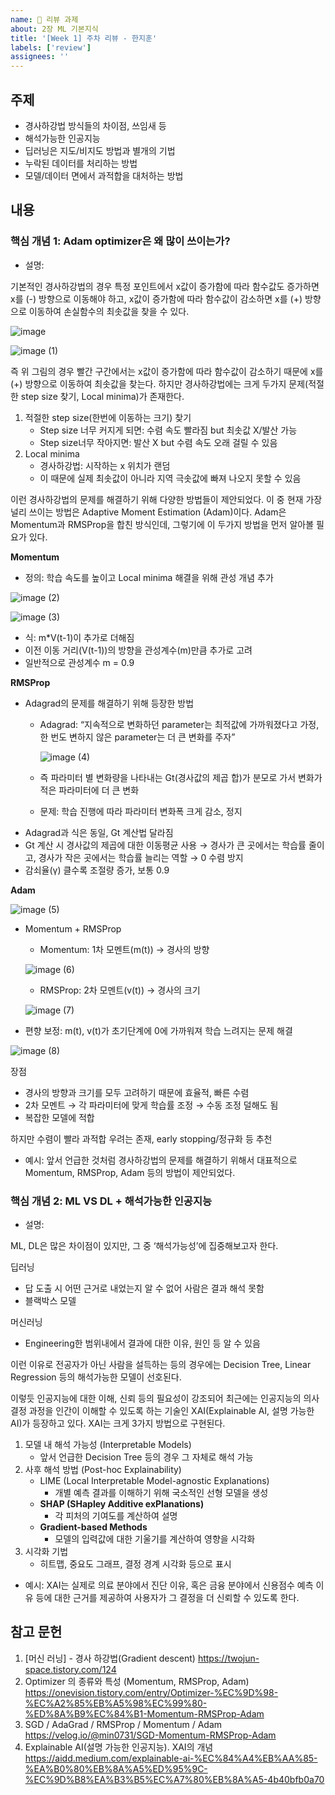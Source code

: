 ```yaml
---
name: 📝 리뷰 과제
about: 2장 ML 기본지식
title: '[Week 1] 주차 리뷰 - 한지훈'
labels: ['review']
assignees: ''
---
```


## 주제
<!-- 이번 주차에 다룬 주요 주제를 작성해주세요 -->

- 경사하강법 방식들의 차이점, 쓰임새 등
- 해석가능한 인공지능
- 딥러닝은 지도/비지도 방법과 별개의 기법
- 누락된 데이터를 처리하는 방법
- 모델/데이터 면에서 과적합을 대처하는 방법

## 내용
<!-- 주요 개념과 내용을 정리해주세요 -->

### 핵심 개념 1: Adam optimizer은 왜 많이 쓰이는가?
- 설명:

기본적인 경사하강법의 경우 특정 포인트에서 x값이 증가함에 따라 함수값도 증가하면 x를 (-) 방향으로 이동해야 하고, x값이 증가함에 따라 함수값이 감소하면 x를 (+) 방향으로 이동하여 손실함수의 최솟값을 찾을 수 있다.

![image](https://github.com/user-attachments/assets/d01ae779-a0bd-4264-953c-95cce2c02d21)

![image (1)](https://github.com/user-attachments/assets/4ae183d0-977c-48c4-ae88-e41ebb780a8d)

즉 위 그림의 경우 빨간 구간에서는 x값이 증가함에 따라 함수값이 감소하기 때문에 x를 (+) 방향으로 이동하여 최솟값을 찾는다. 하지만 경사하강법에는 크게 두가지 문제(적절한 step size 찾기, Local minima)가 존재한다.

1. 적절한 step size(한번에 이동하는 크기) 찾기
    - Step size 너무 커지게 되면: 수렴 속도 빨라짐 but 최솟값 X/발산 가능
    - Step size너무 작아지면: 발산 X but 수렴 속도 오래 걸릴 수 있음
2. Local minima
    - 경사하강법: 시작하는 x 위치가 랜덤
    - 이 때문에 실제 최솟값이 아니라 지역 극솟값에 빠져 나오지 못할 수 있음

이런 경사하강법의 문제를 해결하기 위해 다양한 방법들이 제안되었다. 이 중 현재 가장 널리 쓰이는 방법은 Adaptive Moment Estimation (Adam)이다. Adam은 Momentum과 RMSProp을 합친 방식인데, 그렇기에 이 두가지 방법을 먼저 알아볼 필요가 있다.

**Momentum**

- 정의: 학습 속도를 높이고 Local minima 해결을 위해 관성 개념 추가

![image (2)](https://github.com/user-attachments/assets/eb11ae2b-aae1-4e07-91d3-990d6eebfd16)

![image (3)](https://github.com/user-attachments/assets/5daaa599-4947-41f0-a876-5561f2241ec2)

- 식: m*V(t-1)이 추가로 더해짐
- 이전 이동 거리(V(t-1))의 방향을 관성계수(m)만큼 추가로 고려
- 일반적으로 관성계수 m = 0.9

**RMSProp**

- Adagrad의 문제를 해결하기 위해 등장한 방법
    - Adagrad: “지속적으로 변화하던 parameter는 최적값에 가까워졌다고 가정, 한 번도 변하지 않은 parameter는 더 큰 변화를 주자”
        
        ![image (4)](https://github.com/user-attachments/assets/5b0e7eb9-5a85-4f50-a1d6-6195d0f8ed32)
        
    - 즉 파라미터 별 변화량을 나타내는 Gt(경사값의 제곱 합)가 분모로 가서 변화가 적은 파라미터에 더 큰 변화
    - 문제: 학습 진행에 따라 파라미터 변화폭 크게 감소, 정지
- Adagrad과 식은 동일, Gt 계산법 달라짐
- Gt 계산 시 경사값의 제곱에 대한 이동평균 사용 → 경사가 큰 곳에서는 학습률 줄이고, 경사가 작은 곳에서는 학습률 늘리는 역할 → 0 수렴 방지
- 감쇠율(γ) 클수록 조절량 증가, 보통 0.9

**Adam**

![image (5)](https://github.com/user-attachments/assets/98a047b0-2aab-473c-a2e6-57d4b7b01157)

- Momentum + RMSProp
    - Momentum: 1차 모멘트(m(t)) → 경사의 방향
    
    ![image (6)](https://github.com/user-attachments/assets/940fc6d3-e98d-4ae5-8d3c-1e77acf41f83)
    
    - RMSProp: 2차 모멘트(v(t)) → 경사의 크기
    
    ![image (7)](https://github.com/user-attachments/assets/1ad9043b-442d-4fca-b882-90403b675673)
    
- 편향 보정: m(t), v(t)가 초기단계에 0에 가까워져 학습 느려지는 문제 해결

![image (8)](https://github.com/user-attachments/assets/eb192610-3c6a-4a45-a9ef-94793be1153b)

장점

- 경사의 방향과 크기를 모두 고려하기 때문에 효율적, 빠른 수렴
- 2차 모멘트 → 각 파라미터에 맞게 학습률 조정 → 수동 조정 덜해도 됨
- 복잡한 모델에 적합

하지만 수렴이 빨라 과적합 우려는 존재, early stopping/정규화 등 추천

- 예시: 앞서 언급한 것처럼 경사하강법의 문제를 해결하기 위해서 대표적으로 Momentum, RMSProp, Adam 등의 방법이 제안되었다.

### 핵심 개념 2: ML VS DL + 해석가능한 인공지능
- 설명:

ML, DL은 많은 차이점이 있지만, 그 중 ‘해석가능성’에 집중해보고자 한다.

딥러닝

- 답 도출 시 어떤 근거로 내었는지 알 수 없어 사람은 결과 해석 못함
- 블랙박스 모델

머신러닝

- Engineering한 범위내에서 결과에 대한 이유, 원인 등 알 수 있음

이런 이유로 전공자가 아닌 사람을 설득하는 등의 경우에는 Decision Tree, Linear Regression 등의 해석가능한 모델이 선호된다.

이렇듯 인공지능에 대한 이해, 신뢰 등의 필요성이 강조되어 최근에는 인공지능의 의사결정 과정을 인간이 이해할 수 있도록 하는 기술인 XAI(Explainable AI, 설명 가능한 AI)가 등장하고 있다. XAI는 크게 3가지 방법으로 구현된다.

1. 모델 내 해석 가능성 (Interpretable Models)
    - 앞서 언급한 Decision Tree 등의 경우 그 자체로 해석 가능
2. 사후 해석 방법 (Post-hoc Explainability)
    - LIME (Local Interpretable Model-agnostic Explanations)
        - 개별 예측 결과를 이해하기 위해 국소적인 선형 모델을 생성
    - **SHAP (SHapley Additive exPlanations)**
        - 각 피처의 기여도를 계산하여 설명
    - **Gradient-based Methods**
        - 모델의 입력값에 대한 기울기를 계산하여 영향을 시각화
3. 시각화 기법
    - 히트맵, 중요도 그래프, 결정 경계 시각화 등으로 표시

- 예시: XAI는 실제로 의료 분야에서 진단 이유, 혹은 금융 분야에서 신용점수 예측 이유 등에 대한 근거를 제공하여 사용자가 그 결정을 더 신뢰할 수 있도록 한다.

## 참고 문헌
<!-- 참고한 자료의 제목과 링크를 작성해주세요 -->
1. [머신 러닝] - 경사 하강법(Gradient descent) https://twojun-space.tistory.com/124
2. Optimizer 의 종류와 특성 (Momentum, RMSProp, Adam) https://onevision.tistory.com/entry/Optimizer-%EC%9D%98-%EC%A2%85%EB%A5%98%EC%99%80-%ED%8A%B9%EC%84%B1-Momentum-RMSProp-Adam
3. SGD / AdaGrad / RMSProp / Momentum / Adam https://velog.io/@min0731/SGD-Momentum-RMSProp-Adam
4. Explainable AI(설명 가능한 인공지능). XAI의 개념 https://aidd.medium.com/explainable-ai-%EC%84%A4%EB%AA%85-%EA%B0%80%EB%8A%A5%ED%95%9C-%EC%9D%B8%EA%B3%B5%EC%A7%80%EB%8A%A5-4b40bfb0a70
